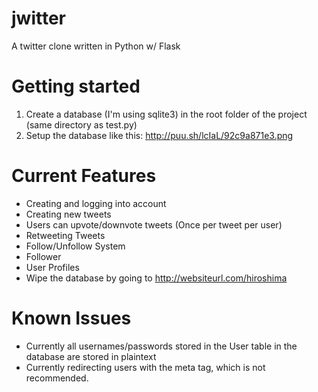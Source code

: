 # jwitter
A twitter clone written in Python w/ Flask


# Getting started
1. Create a database (I'm using sqlite3) in the root folder of the project (same directory as test.py)
2. Setup the database like this: http://puu.sh/lcIaL/92c9a871e3.png

# Current Features
* Creating and logging into account
* Creating new tweets
* Users can upvote/downvote tweets (Once per tweet per user)
* Retweeting Tweets
* Follow/Unfollow System
* Follower 
* User Profiles
* Wipe the database by going to http://websiteurl.com/hiroshima


# Known Issues
* Currently all usernames/passwords stored in the User table in the database are stored in plaintext
* Currently redirecting users with the meta tag, which is not recommended.  